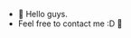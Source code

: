 - 👋  Hello guys. 
- Feel free to contact me :D 👋

<!---
AyumiSashitani/AyumiSashitani is a ✨ special ✨ repository because its `README.md` (this file) appears on your GitHub profile.
You can click the Preview link to take a look at your changes.
--->
